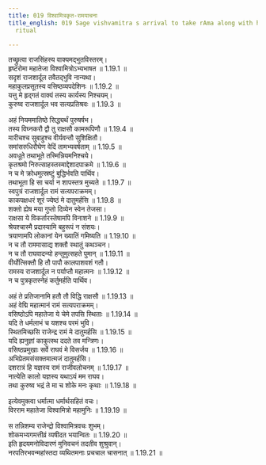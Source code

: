 ```yaml
---
title: 019 विश्वामित्रकृत-रामयाचना
title_english: 019 Sage vishvamitra s arrival to take rAma along with him to guard
  ritual

---
```


<div class="audioEmbed"  caption="श्रीराम-हरिसीताराममूर्ति-घनपाठिभ्यां वचनम्" src="https://archive.org/download/Ramayana-recitation-Sriram-harisItArAmamUrti-Ghanapaati-v2/Kanda_1/Kanda_1_BK-019-Vishvamitrakrutha_Ramayaachana.mp3"></div>

  
तच्छ्रुत्वा राजसिंहस्य वाक्यमद्भुतविस्तरम्।  
हृष्टरोमा महातेजा विश्वामित्रोऽभ्यभाषत ॥ 1.19.1 ॥   
सदृशं राजशार्दूल तवैतद्भुवि नान्यथा।  
महाकुलप्रसूतस्य वसिष्ठव्यपदेशिनः ॥ 1.19.2 ॥   
यत्तु मे हृद्गतं वाक्यं तस्य कार्यस्य निश्चयम्।  
कुरुष्व राजशार्दूल भव सत्यप्रतिश्रवः ॥ 1.19.3 ॥   

अहं नियममातिष्ठे सिद्ध्यर्थं पुरुषर्षभ।  
तस्य विघ्नकरौ द्वौ तु राक्षसौ कामरूपिणौ ॥ 1.19.4 ॥   
मारीचश्च सुबाहुश्च वीर्यवन्तौ सुशिक्षितौ।  
समांसरुधिरौघेण वेदिं तामभ्यवर्षताम् ॥ 1.19.5 ॥   
अवधूते तथाभूते तस्मिन्नियमनिश्चये।  
कृतश्रमो निरुत्साहस्तस्माद्देशादपाक्रमे ॥ 1.19.6 ॥   
न च मे क्रोधमुत्स्रष्टुं बुद्धिर्भवति पार्थिव।  
तथाभूता हि सा चर्या न शापस्तत्र मुच्यते ॥ 1.19.7 ॥   
स्वपुत्रं राजशार्दूल रामं सत्यपराक्रमम्।  
काकपक्षधरं शूरं ज्येष्ठं मे दातुमर्हसि ॥ 1.19.8 ॥   
शक्तो ह्येष मया गुप्तो दिव्येन स्वेन तेजसा।  
राक्षसा ये विकर्तारस्तेषामपि विनाशने ॥ 1.19.9 ॥   
श्रेयश्चास्मै प्रदास्यामि बहुरूपं न संशयः।  
त्रयाणामपि लोकानां येन ख्यातिं गमिष्यति ॥ 1.19.10 ॥   
न च तौ राममासाद्य शक्तौ स्थातुं कथञ्चन।  
न च तौ राघवादन्यो हन्तुमुत्सहते पुमान् ॥ 1.19.11 ॥   
वीर्योत्सिक्तौ हि तौ पापौ कालपाशवशं गतौ।  
रामस्य राजशार्दूल न पर्याप्तौ महात्मनः ॥ 1.19.12 ॥   
न च पुत्रकृतस्नेहं कर्तुमर्हति पार्थिव।  

अहं ते प्रतिजानामि हतौ तौ विद्धि राक्षसौ ॥ 1.19.13 ॥   
अहं वेद्मि महात्मानं रामं सत्यपराक्रमम्।  
वसिष्ठोऽपि महातेजा ये चेमे तपसि स्थिताः ॥ 1.19.14 ॥   
यदि ते धर्मलाभं च यशश्च परमं भुवि।  
स्थितमिच्छसि राजेन्द्र रामं मे दातुमर्हसि ॥ 1.19.15 ॥   
यदि ह्यनुज्ञां काकुत्स्थ ददते तव मन्त्रिणः।  
वसिष्ठप्रमुखाः सर्वे राघवं मे विसर्जय ॥ 1.19.16 ॥   
अभिप्रेतमसंसक्तमात्मजं दातुमर्हसि।  
दशरात्रं हि यज्ञस्य रामं राजीवलोचनम् ॥ 1.19.17 ॥   
नात्येति कालो यज्ञस्य यथाऽयं मम राघव।  
तथा कुरुष्व भद्रं ते मा च शोके मनः कृथाः ॥ 1.19.18 ॥   

इत्येवमुक्त्वा धर्मात्मा धर्मार्थसहितं वचः।  
विरराम महातेजा विश्वामित्रो महामुनिः ॥ 1.19.19 ॥   

स तन्निशम्य राजेन्द्रो विश्वामित्रवचः शुभम्।  
शोकमभ्यगमत्तीव्रं व्यषीदत भयान्वितः ॥ 1.19.20 ॥   
इति हृदयमनोविदारणं मुनिवचनं तदतीव शुश्रुवान्।  
नरपतिरभवन्महांस्तदा व्यथितमनाः प्रचचाल चासनात् ॥ 1.19.21 ॥   
